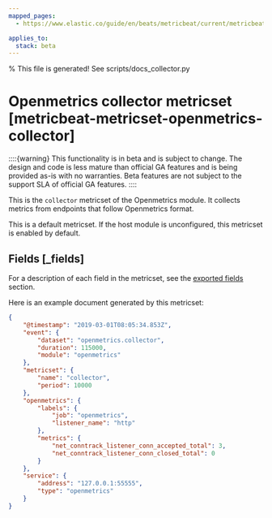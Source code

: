 ```yaml
---
mapped_pages:
  - https://www.elastic.co/guide/en/beats/metricbeat/current/metricbeat-metricset-openmetrics-collector.html

applies_to:
  stack: beta
---
```


% This file is generated! See scripts/docs_collector.py

# Openmetrics collector metricset [metricbeat-metricset-openmetrics-collector]

::::{warning}
This functionality is in beta and is subject to change. The design and code is less mature than official GA features and is being provided as-is with no warranties. Beta features are not subject to the support SLA of official GA features.
::::


This is the `collector` metricset of the Openmetrics module. It collects metrics from endpoints that follow Openmetrics format.

This is a default metricset. If the host module is unconfigured, this metricset is enabled by default.

## Fields [_fields]

For a description of each field in the metricset, see the [exported fields](/reference/metricbeat/exported-fields-openmetrics.md) section.

Here is an example document generated by this metricset:

```json
{
    "@timestamp": "2019-03-01T08:05:34.853Z",
    "event": {
        "dataset": "openmetrics.collector",
        "duration": 115000,
        "module": "openmetrics"
    },
    "metricset": {
        "name": "collector",
        "period": 10000
    },
    "openmetrics": {
        "labels": {
            "job": "openmetrics",
            "listener_name": "http"
        },
        "metrics": {
            "net_conntrack_listener_conn_accepted_total": 3,
            "net_conntrack_listener_conn_closed_total": 0
        }
    },
    "service": {
        "address": "127.0.0.1:55555",
        "type": "openmetrics"
    }
}
```
